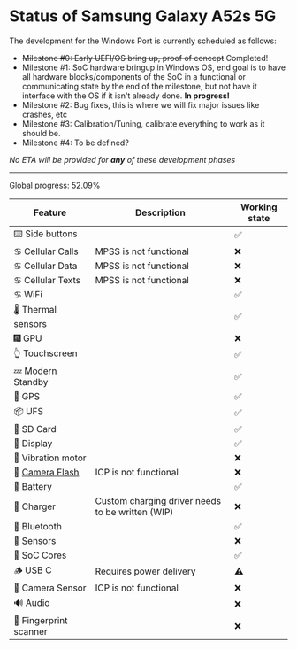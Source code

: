 

# Status of Samsung Galaxy A52s 5G

The development for the Windows Port is currently scheduled as follows:

- ~~Milestone #0: Early UEFI/OS bring up, proof of concept~~ Completed!
- Milestone #1: SoC hardware bringup in Windows OS, end goal is to have all hardware blocks/components of the SoC in a functional or communicating state by the end of the milestone, but not have it interface with the OS if it isn't already done. **In progress!**
- Milestone #2: Bug fixes, this is where we will fix major issues like crashes, etc
- Milestone #3: Calibration/Tuning, calibrate everything to work as it should be.
- Milestone #4: To be defined?

_No ETA will be provided for **any** of these development phases_

---

Global progress: 52.09%

| Feature                | Description                                                                                                    | Working state |
|------------------------|----------------------------------------------------------------------------------------------------------------|---------------|
| ⌨️ Side buttons        |                                                                                                                | ✅             |
| ♋ Cellular Calls       | MPSS is not functional                                                                                         | ❌             |
| ♋ Cellular Data        | MPSS is not functional                                                                                         | ❌             |
| ♋ Cellular Texts       | MPSS is not functional                                                                                         | ❌           |
| ♋ WiFi                 |                                                                                                                | ✅           |
| 🌡️ Thermal sensors      |                                                                                                                | ✅           |
| 🎆 GPU                  |                                                                                                                | ❌           |
| 👆 Touchscreen          |                                                                                                                | ✅           |
| 💤 Modern Standby       |                                                                                                                | ✅           |
| 📌 GPS                  |                                                                                                                | ✅           |
| 📦 UFS                  |                                                                                                                | ✅           |
| 💾 SD Card              |                                                                                                                | ✅           |
| 📲 Display              |                                                                                                                | ✅           |
| 📳 Vibration motor      |                                                                                                                | ❌           |
| 📸 [Camera Flash](https://gist.github.com/gus33000/8720db998a7ab9c164bd6a96e00dac32) | ICP is not functional                             | ❌           |
| 🔋 Battery              |                                                                                                                | ✅           |
| 🔌 Charger              | Custom charging driver needs to be written (WIP)                                                               | ❌           |
| 🔵 Bluetooth            |                                                                                                                | ✅           |
| 🧭 Sensors              |                                                                                                                | ❌           |
| 🧮 SoC Cores            |                                                                                                                | ✅           |
| 🪵 USB C               | Requires power delivery                                                                                        | ⚠️           |
| 📸 Camera Sensor        | ICP is not functional                                                                                          | ❌           |
| 🔊 Audio               |                                                                                                                | ❌           |
| 🧬 Fingerprint scanner  |                                                                                                                | ❌           |

